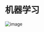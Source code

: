 # 机器学习
![image](https://github.com/jingwang3235/MachineLearning/blob/master/resource/%E6%9C%BA%E5%99%A8%E5%AD%A6%E4%B9%A0.png)